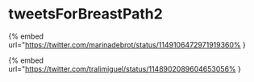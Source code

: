 # tweetsForBreastPath2

{% embed url="https://twitter.com/marinadebrot/status/1149106472971919360% }

{% embed url="https://twitter.com/tralimiguel/status/1148902089604653056% }

